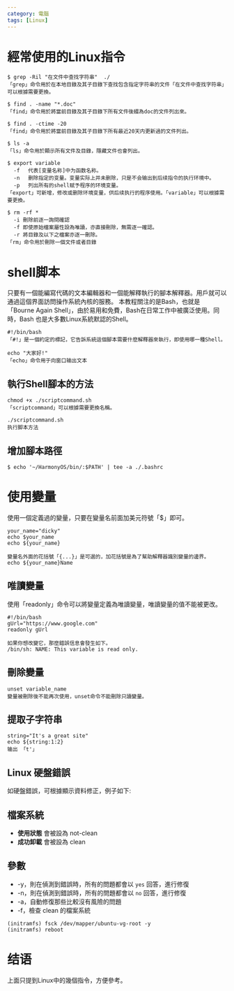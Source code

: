 ```yaml
---
category: 電腦
tags: [Linux]
---
```


# 經常使用的Linux指令

```
$ grep -Ril "在文件中查找字符串"  ./
「grep」命令用於在本地目錄及其子目錄下查找包含指定字符串的文件「在文件中查找字符串」可以根據需要更換。

$ find . -name "*.doc"
「find」命令用於將當前目錄及其子目錄下所有文件後綴為doc的文件列出來。

$ find . -ctime -20
「find」命令用於將當前目錄及其子目錄下所有最近20天内更新過的文件列出。

$ ls -a
「ls」命令用於顯示所有文件及目錄，隱藏文件也會列出。

$ export variable
  -f 　代表[变量名称]中为函数名称。
  -n 　删除指定的变量。变量实际上并未删除，只是不会输出到后续指令的执行环境中。
  -p 　列出所有的shell赋予程序的环境变量。
「export」可新增，修改或删除环境变量，供后续执行的程序使用。「variable」可以根據需要更換。

$ rm -rf *
  -i 刪除前逐一詢問確認
  -f 即使原始檔案屬性設為唯讀，亦直接刪除，無需逐一確認。
  -r 將目錄及以下之檔案亦逐一刪除。
「rm」命令用於刪除一個文件或者目錄
```

# shell脚本
只要有一個能編寫代碼的文本編輯器和一個能解釋執行的腳本解釋器。用戶就可以通過這個界面訪問操作系統內核的服務。
本教程關注的是Bash，也就是「Bourne Again Shell」，由於易用和免費，Bash在日常工作中被廣泛使用。同時，Bash 也是大多數Linux系統默認的Shell。

```
#!/bin/bash
「#!」是一個約定的標記，它告訴系統這個腳本需要什麼解釋器來執行，即使用哪一種Shell。

echo "大家好!"
「echo」命令用于向窗口输出文本
```

## 執行Shell腳本的方法

```
chmod +x ./scriptcommand.sh  
「scriptcommand」可以根據需要更換名稱。

./scriptcommand.sh  
执行脚本方法
```

## 增加腳本路徑

```
$ echo '~/HarmonyOS/bin/:$PATH' | tee -a ./.bashrc
```

# 使用變量
使用一個定義過的變量，只要在變量名前面加美元符號「$」即可。

```
your_name="dicky"
echo $your_name
echo ${your_name}

變量名外面的花括號「{...}」是可選的，加花括號是為了幫助解釋器識別變量的邊界。
echo ${your_name}Name
```
## 唯讀變量
使用「readonly」命令可以將變量定義為唯讀變量，唯讀變量的值不能被更改。
```
#!/bin/bash
gUrl="https://www.google.com"
readonly gUrl

如果你想改變它，那麼錯誤信息會發生如下。
/bin/sh: NAME: This variable is read only.
```
## 刪除變量
```
unset variable_name
變量被刪除後不能再次使用，unset命令不能刪除只讀變量。
```
## 提取子字符串
```
string="It's a great site"
echo ${string:1:2} 
输出 「t'」
```
## Linux 硬盤錯誤

如硬盤錯誤，可根據顯示資料修正，例子如下:
## 檔案系統
- **使用狀態** 會被設為 not-clean
- **成功卸載** 會被設為 clean
## 參數 
-   -y，則在偵測到錯誤時，所有的問題都會以 `yes` 回答，進行修復
-   -n，則在偵測到錯誤時，所有的問題都會以 `no` 回答，進行修復
-   -a，自動修復那些比較沒有風險的問題
-   -f，檢查 clean 的檔案系統

```
(initramfs) fsck /dev/mapper/ubuntu-vg-root -y
(initramfs) reboot
```

# 结语
上面只提到Linux中的幾個指令，方便參考。
